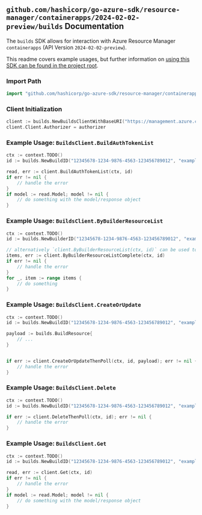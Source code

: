 
## `github.com/hashicorp/go-azure-sdk/resource-manager/containerapps/2024-02-02-preview/builds` Documentation

The `builds` SDK allows for interaction with Azure Resource Manager `containerapps` (API Version `2024-02-02-preview`).

This readme covers example usages, but further information on [using this SDK can be found in the project root](https://github.com/hashicorp/go-azure-sdk/tree/main/docs).

### Import Path

```go
import "github.com/hashicorp/go-azure-sdk/resource-manager/containerapps/2024-02-02-preview/builds"
```


### Client Initialization

```go
client := builds.NewBuildsClientWithBaseURI("https://management.azure.com")
client.Client.Authorizer = authorizer
```


### Example Usage: `BuildsClient.BuildAuthTokenList`

```go
ctx := context.TODO()
id := builds.NewBuildID("12345678-1234-9876-4563-123456789012", "example-resource-group", "builderName", "buildName")

read, err := client.BuildAuthTokenList(ctx, id)
if err != nil {
	// handle the error
}
if model := read.Model; model != nil {
	// do something with the model/response object
}
```


### Example Usage: `BuildsClient.ByBuilderResourceList`

```go
ctx := context.TODO()
id := builds.NewBuilderID("12345678-1234-9876-4563-123456789012", "example-resource-group", "builderName")

// alternatively `client.ByBuilderResourceList(ctx, id)` can be used to do batched pagination
items, err := client.ByBuilderResourceListComplete(ctx, id)
if err != nil {
	// handle the error
}
for _, item := range items {
	// do something
}
```


### Example Usage: `BuildsClient.CreateOrUpdate`

```go
ctx := context.TODO()
id := builds.NewBuildID("12345678-1234-9876-4563-123456789012", "example-resource-group", "builderName", "buildName")

payload := builds.BuildResource{
	// ...
}


if err := client.CreateOrUpdateThenPoll(ctx, id, payload); err != nil {
	// handle the error
}
```


### Example Usage: `BuildsClient.Delete`

```go
ctx := context.TODO()
id := builds.NewBuildID("12345678-1234-9876-4563-123456789012", "example-resource-group", "builderName", "buildName")

if err := client.DeleteThenPoll(ctx, id); err != nil {
	// handle the error
}
```


### Example Usage: `BuildsClient.Get`

```go
ctx := context.TODO()
id := builds.NewBuildID("12345678-1234-9876-4563-123456789012", "example-resource-group", "builderName", "buildName")

read, err := client.Get(ctx, id)
if err != nil {
	// handle the error
}
if model := read.Model; model != nil {
	// do something with the model/response object
}
```
